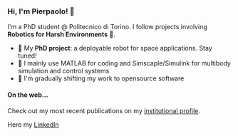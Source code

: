 ### Hi, I'm Pierpaolo! 👋
I'm a PhD student @ Politecnico di Torino. 
I follow projects involving **Robotics for Harsh Environments** :robot:.

- 🔭  My **PhD project**: a deployable robot for space applications. Stay tuned!
- :rocket: I mainly use MATLAB for coding and Simscaple/Simulink for multibody simulation and control systems
- 🌱 I'm gradually shifting my work to opensource software

#### On the web...
Check out my most recent publications on my [institutional profile](https://www.dimeas.polito.it/en/personale/scheda/(nominativo)/pierpaolo.palmieri).

Here my [LinkedIn](https://www.linkedin.com/in/pierpaolopalmieri)
